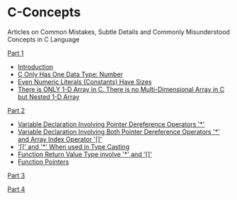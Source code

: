 # C-Concepts
Articles on Common Mistakes, Subtle Details and Commonly Misunderstood Concepts in C Language

[Part 1](C_Concepts_Part1.md)
- [Introduction](C_Concepts_Part1.md/#introduction)
- [C Only Has One Data Type: Number](C_Concepts_Part1.md/#c-only-has-one-data-type-number)
- [Even Numeric Literals (Constants) Have Sizes](C_Concepts_Part1.md/#even-numeric-literals-constants-have-sizes)
- [There is ONLY 1-D Array in C. There is no Multi-Dimensional Array in C but Nested 1-D Array](C_Concepts_Part1.md/#there-is-only-1-d-array-in-c-there-is-no-multi-dimensional-array-in-c-but-nested-1-d-array)

[Part 2](C_Concepts_Part2.md)
- [Variable Declaration Involving Pointer Dereference Operators '*'](C_Concepts_Part2.md#variable-declaration-involving-pointer-dereference-operators-)
- [Variable Declaration Involving Both Pointer Dereference Operators '*' and Array Index Operator '[]'](C_Concepts_Part2.md#variable-declaration-involving-both-pointer-dereference-operators--and-array-index-operator-)
- ['[]' and '*' When used in Type Casting](C_Concepts_Part2.md#-and--when-used-in-type-casting)
- [Function Return Value Type involve '*' and '[]'](C_Concepts_Part2.md#function-return-value-type-involve--and-)
- [Function Pointers](C_Concepts_Part2.md#function-pointers)

[Part 3](C_Concepts_Part3.md)

[Part 4](C_Concepts_Part4.md)
